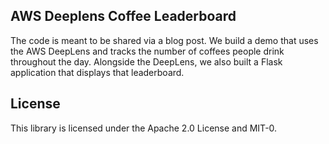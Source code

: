 ## AWS Deeplens Coffee Leaderboard

The code is meant to be shared via a blog post. We build a demo that uses the AWS DeepLens and tracks the number of coffees people drink throughout the day. Alongside the DeepLens, we also built a Flask application that displays that leaderboard.

## License

This library is licensed under the Apache 2.0 License and MIT-0. 
